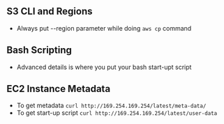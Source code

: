 ## S3 CLI and Regions ##
* Always put --region parameter while doing ```aws cp``` command

## Bash Scripting ##
* Advanced details is where you put your bash start-upt script

## EC2 Instance Metadata ##
* To get metadata ```curl http://169.254.169.254/latest/meta-data/```
* To get start-up script ```curl http://169.254.169.254/latest/user-data```
